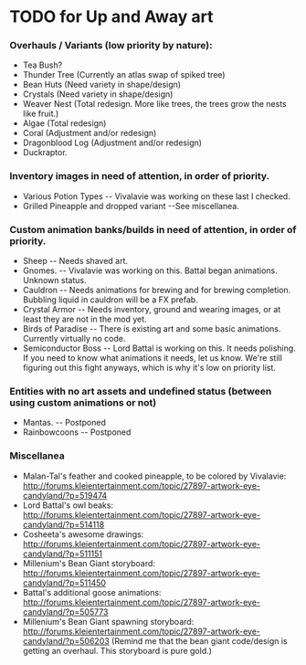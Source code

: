 # TODO for Up and Away art

### Overhauls / Variants (low priority by nature):
+ Tea Bush?
+ Thunder Tree (Currently an atlas swap of spiked tree)
+ Bean Huts (Need variety in shape/design)
+ Crystals (Need variety in shape/design)
+ Weaver Nest (Total redesign. More like trees, the trees grow the nests like fruit.)
+ Algae (Total redesign)
+ Coral (Adjustment and/or redesign)
+ Dragonblood Log (Adjustment and/or redesign)
+ Duckraptor.

### Inventory images in need of attention, in order of priority.
+ Various Potion Types -- Vivalavie was working on these last I checked.
+ Grilled Pineapple and dropped variant --See miscellanea.

### Custom animation banks/builds in need of attention, in order of priority.
+ Sheep -- Needs shaved art.
+ Gnomes. -- Vivalavie was working on this. Battal began animations. Unknown status.
+ Cauldron -- Needs animations for brewing and for brewing completion. Bubbling liquid in cauldron will be a FX prefab.
+ Crystal Armor -- Needs inventory, ground and wearing images, or at least they are not in the mod yet.
+ Birds of Paradise -- There is existing art and some basic animations. Currently virtually no code.
+ Semiconductor Boss -- Lord Battal is working on this. It needs polishing. If you need to know what animations it needs, let us know. We're still figuring out this fight anyways, which is why it's low on priority list.

### Entities with no art assets and undefined status (between using custom animations or not)
+ Mantas. -- Postponed
+ Rainbowcoons -- Postponed

### Miscellanea
+ Malan-Tal's feather and cooked pineapple, to be colored by Vivalavie: http://forums.kleientertainment.com/topic/27897-artwork-eye-candyland/?p=519474
+ Lord Battal's owl beaks: http://forums.kleientertainment.com/topic/27897-artwork-eye-candyland/?p=514118
+ Cosheeta's awesome drawings: http://forums.kleientertainment.com/topic/27897-artwork-eye-candyland/?p=511151
+ Millenium's Bean Giant storyboard: http://forums.kleientertainment.com/topic/27897-artwork-eye-candyland/?p=511450
+ Battal's additional goose animations: http://forums.kleientertainment.com/topic/27897-artwork-eye-candyland/?p=505773
+ Millenium's Bean Giant spawning storyboard: http://forums.kleientertainment.com/topic/27897-artwork-eye-candyland/?p=506203 (Remind me that the bean giant code/design is getting an overhaul. This storyboard is pure gold.)

<!--
vim: ft=markdown nofoldenable
-->

